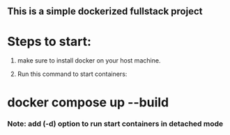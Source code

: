 ## This is a simple dockerized fullstack project

# Steps to start:
 1. make sure to install docker on your host machine.
 
 2. Run this command to start containers:

   # docker compose up --build 

  ### Note: add (-d) option to run start containers in detached mode 
